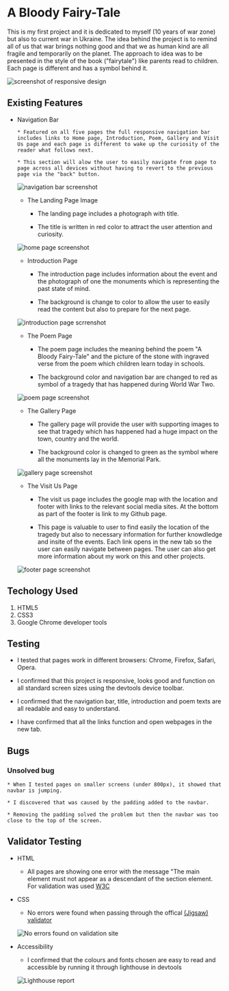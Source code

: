 # A Bloody Fairy-Tale 

This is my first project and it is dedicated to myself (10 years of war zone) but also to current war in Ukraine. The idea behind the project is to remind all of us that war brings nothing good and that we as human kind are all fragile and temporarily on the planet. The approach to idea was to be presented in the style of the book ("fairytale") like parents read to children. Each page is different and has a symbol behind it. 

![screenshot of responsive design](assets/documents.html/responsive-design.jpg)

## Existing Features

* Navigation Bar
      
      * Featured on all five pages the full responsive navigation bar includes links to Home page, Introduction, Poem, Gallery and Visit Us page and each page is different to wake up the curiosity of the reader what follows next.
  
      * This section will alow the user to easily navigate from page to page across all devices without having to revert to the previous page via the "back" button.
   
  ![navigation bar screenshot](assets/documents.html/navigation-bar.png)

  * The Landing Page Image 

      * The landing page includes a photograph with title.
   
      * The title is written in red color to attract the user attention and curiosity.
  
  ![home page screenshot](assets/documents.html/title.png)

  * Introduction Page
      
      * The introduction page includes information about the event and the photograph of one the monuments which is representing the past state of mind.
  
      * The background is change to color to allow the user to easily read the content but also to prepare for the next page.

  ![introduction page scrrenshot](assets/documents.html/introd.png)
  
  * The Poem Page 

      * The poem page includes the meaning behind the poem "A Bloody Fairy-Tale" and the picture of the stone with ingraved verse from the poem which children learn today in schools.
  
      * The background color and navigation bar are changed to red as symbol of a tragedy that has happened during World War Two.

   ![poem page screenshot](assets/documents.html/poem.png)

   * The Gallery Page 

       * The gallery page will provide the user with supporting images to see that tragedy which has happened had a huge impact on the town, country and the world.
  
       * The background color is changed to green as the symbol where all the monuments lay in the Memorial Park.

   ![gallery page screenshot](assets/documents.html/gallery.png)
   
   * The Visit Us Page

       * The visit us page includes the google map with the location and footer with links to the relevant social media sites. At the bottom as part of the footer is link to my Github page.
  
       * This page is valuable to user to find easily the location of the tragedy but also to necessary information for further knowdledge and insite of the events. Each link opens in the new tab so the user can easily navigate between pages. The user can also get more information about my work on this and other projects.

   ![footer page screenshot](assets/documents.html/footer.png)

## Techology Used 

1. HTML5
2. CSS3
3. Google Chrome developer tools

## Testing

   * I tested that pages work in different browsers: Chrome, Firefox, Safari, Opera.

   * I confirmed that this project is responsive, looks good and function on all standard screen sizes using the devtools device toolbar.

   * I confirmed that the navigation bar, title, introduction and poem texts are all readable and easy to understand.

   * I have confirmed that all the links function and open webpages in the new tab.

## Bugs

### Unsolved bug

    * When I tested pages on smaller screens (under 800px), it showed that navbar is jumping. 

    * I discovered that was caused by the padding added to the navbar.

    * Removing the padding solved the problem but then the navbar was too close to the top of the screen.

## Validator Testing

* HTML

   * All pages are showing one error with the message "The main element must not appear as a descendant of the section element. For validation was used [W3C](https://validator.w3.org)

* CSS

   * No errors were found when passing through the offical [(Jigsaw) validator](https://jigsaw.w3.org/css-validator/)

   ![No errors found on validation site](assets/documents.html/w3c-css-validator-results.png)
   
* Accessibility 

   * I confirmed that the colours and fonts chosen are easy to read and accessible by running it through lighthouse in devtools

   ![Lighthouse report](assets/documents.html/lighthouse-report.png)